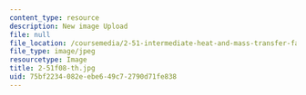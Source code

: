 ```yaml
---
content_type: resource
description: New image Upload
file: null
file_location: /coursemedia/2-51-intermediate-heat-and-mass-transfer-fall-2008/75bf2234082eebe649c72790d71fe838_2-51f08-th.jpg
file_type: image/jpeg
resourcetype: Image
title: 2-51f08-th.jpg
uid: 75bf2234-082e-ebe6-49c7-2790d71fe838
---
```

